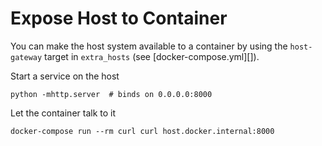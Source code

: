 # Expose Host to Container
You can make the host system available to a container by using the
`host-gateway` target in `extra_hosts` (see [docker-compose.yml][]).

Start a service on the host
```
python -mhttp.server  # binds on 0.0.0.0:8000
```

Let the container talk to it
```
docker-compose run --rm curl curl host.docker.internal:8000
```
